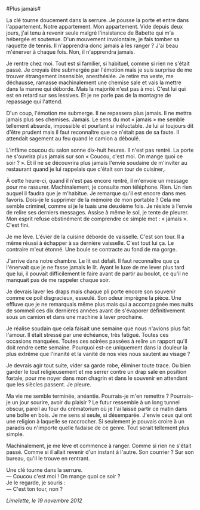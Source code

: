 #Plus jamais#

La clé tourne doucement dans la serrure. Je pousse la porte et entre dans l'appartement. Notre appartement. Mon appartement. Vide depuis deux jours, j'ai tenu à revenir seule malgré l'insistance de Babette qui m'a hébergée et soutenue. D'un mouvement involontaire, je fais tomber sa raquette de tennis. Il n'apprendra donc jamais à les ranger ? J'ai beau m'énerver à chaque fois. Non, il n'apprendra jamais.

Je rentre chez moi. Tout est si familier, si habituel, comme si rien ne s'était passé. Je croyais être submergée par l'émotion mais je suis surprise de me trouver étrangement insensible, anesthésiée. Je retire ma veste, me déchausse, ramasse machinalement une chemise sale et vais la mettre dans la manne qui déborde. Mais la majorité n'est pas à moi. C'est lui qui est en retard sur ses lessives. Et je ne parle pas de la montagne de repassage qui l'attend.

D'un coup, l'émotion me submerge. Il ne repassera plus jamais. Il ne mettra jamais plus ses chemises. Jamais. Le sens du mot « jamais » me semble tellement absurde, impossible et pourtant si inéluctable. Je lui ai toujours dit d'être prudent mais il faut reconnaître que ce n'était pas de sa faute. Il attendait sagement au feu quand le camion a déboulé. 

L'infâme coucou du salon sonne dix-huit heures. Il n'est pas rentré. La porte ne s'ouvrira plus jamais sur son « Coucou, c'est moi. On mange quoi ce soir ? ».  Et il ne se découvrira plus jamais l'envie soudaine de m'inviter au restaurant quand je lui rappelais que c'était son tour de cuisiner,.

À cette heure-ci, quand il n'est pas encore rentré, il m'envoie un message pour me rassurer. Machinalement, je consulte mon téléphone. Rien. Un rien auquel il faudra que je m'habitue. Je remarque qu'il est encore dans mes favoris. Dois-je le supprimer de la mémoire de mon portable ? Cela me semble criminel, comme si je le tuais une deuxième fois. Je résiste à l'envie de relire ses derniers messages. Assise à même le sol, je tente de pleurer. Mon esprit refuse obstinément de comprendre ce simple mot : « jamais ». C'est fini. 

Je me lève. L'évier de la cuisine déborde de vaisselle. C'est son tour. Il a même réussi à échapper à sa dernière vaisselle. C'est tout lui ça. Le contraire m'eut étonné. Une boule se contracte au fond de ma gorge. 

J'arrive dans notre chambre. Le lit est défait. Il faut reconnaître que ça l'énervait que je ne fasse jamais le lit. Ayant le luxe de me lever plus tard que lui, il pouvait difficilement le faire avant de partir au boulot, ce qu'il ne manquait pas de me rappeler chaque soir.

Je devrais laver les draps mais chaque pli porte encore son souvenir comme ce poil disgracieux, esseulé. Son odeur imprègne la pièce. Une effluve que je ne remarquais même plus mais qui a accompagnée mes nuits de sommeil ces dix dernières années avant de s'évaporer définitivement sous un camion et dans une machine à laver prochaine. 

Je réalise soudain que cela faisait une semaine que nous n'avions plus fait l'amour. Il était stressé par une échéance, très fatigué. Toutes ces occasions manquées. Toutes ces soirées passées à relire un rapport qu'il doit rendre cette semaine. Pourquoi est-ce uniquement dans la douleur la plus extrême que l'inanité et la vanité de nos vies nous sautent au visage ?

Je devrais agir tout suite, vider sa garde robe, éliminer toute trace. Ou bien garder le tout religieusement et me serrer contre un drap sale en position fœtale, pour me noyer dans mon chagrin et dans le souvenir en attendant que les siècles passent. Je pleure.

Ma vie me semble terminée, anéantie. Pourrais-je m'en remettre ? Pourrais-je un jour sourire, avoir du plaisir ? Le futur ressemble à un long tunnel obscur, pareil au four du crématorium où je l'ai laissé partir ce matin dans une boîte en bois. Je me sens si seule, si désemparée. J'envie ceux qui ont une religion à laquelle se raccrocher. Si seulement je pouvais croire à un paradis ou n'importe quelle fadaise de ce genre. Tout serait tellement plus simple.

Machinalement, je me lève et commence à ranger. Comme si rien ne s'était passé. Comme si il allait revenir d'un instant à l'autre. Son courrier ? Sur son bureau, qu'il le trouve en rentrant.

Une clé tourne dans la serrure.  
— Coucou c'est moi ! On mange quoi ce soir ?  
Je le regarde, je souris :  
— C'est ton tour, non ?  

*Limelette, le 19 novembre 2012*

